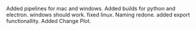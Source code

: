 Added pipelines for mac and windows.
Added builds for python and electron.
windows should work.
fixed linux.
Naming redone.
added export functionallity.
Added Change Plot.